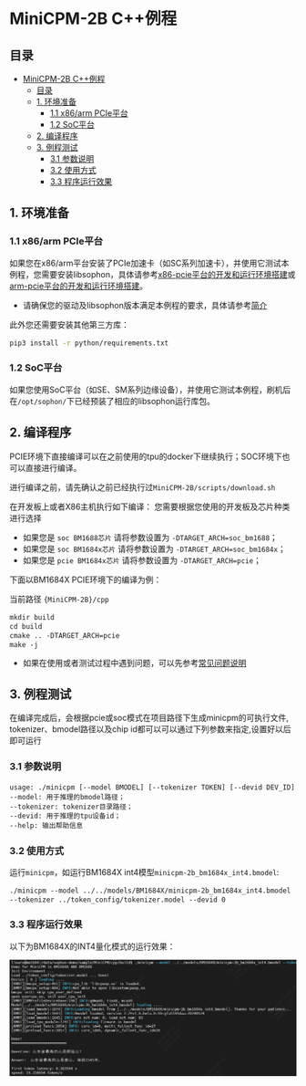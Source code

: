 # MiniCPM-2B C++例程

## 目录
- [MiniCPM-2B C++例程](#MiniCPM-2B-C++例程)
  - [目录](#目录)
  - [1. 环境准备](#1-环境准备)
    - [1.1 x86/arm PCIe平台](#11-x86arm-pcie平台)
    - [1.2 SoC平台](#12-soc平台)
  - [2. 编译程序](#2-编译程序)
  - [3. 例程测试](#3-例程测试)
    - [3.1 参数说明](#31-参数说明)
    - [3.2 使用方式](#32-使用方式)
    - [3.3 程序运行效果](#33-程序运行效果)

## 1. 环境准备
### 1.1 x86/arm PCIe平台
如果您在x86/arm平台安装了PCIe加速卡（如SC系列加速卡），并使用它测试本例程，您需要安装libsophon，具体请参考[x86-pcie平台的开发和运行环境搭建](../../../docs/Environment_Install_Guide.md#3-x86-pcie平台的开发和运行环境搭建)或[arm-pcie平台的开发和运行环境搭建](../../../docs/Environment_Install_Guide.md#5-arm-pcie平台的开发和运行环境搭建)。

- 请确保您的驱动及libsophon版本满足本例程的要求，具体请参考[简介](../README.md#1-简介)

此外您还需要安装其他第三方库：
```bash
pip3 install -r python/requirements.txt
```

### 1.2 SoC平台

如果您使用SoC平台（如SE、SM系列边缘设备），并使用它测试本例程，刷机后在`/opt/sophon/`下已经预装了相应的libsophon运行库包。

## 2. 编译程序

PCIE环境下直接编译可以在之前使用的tpu的docker下继续执行；SOC环境下也可以直接进行编译。

进行编译之前，请先确认之前已经执行过`MiniCPM-2B/scripts/download.sh`

在开发板上或者X86主机执行如下编译：
您需要根据您使用的开发板及芯片种类进行选择

- 如果您是 `soc BM1688芯片` 请将参数设置为 `-DTARGET_ARCH=soc_bm1688`；
- 如果您是 `soc BM1684x芯片` 请将参数设置为 `-DTARGET_ARCH=soc_bm1684x`；
- 如果您是 `pcie BM1684x芯片` 请将参数设置为 `-DTARGET_ARCH=pcie`；

下面以BM1684X PCIE环境下的编译为例：

当前路径 `{MiniCPM-2B}/cpp`

```shell
mkdir build
cd build
cmake .. -DTARGET_ARCH=pcie
make -j
```

- 如果在使用或者测试过程中遇到问题，可以先参考[常见问题说明](../docs/FAQ.md)

## 3. 例程测试

在编译完成后，会根据pcie或soc模式在项目路径下生成minicpm的可执行文件, tokenizer、bmodel路径以及chip id都可以可以通过下列参数来指定,设置好以后即可运行

### 3.1 参数说明
```bash
usage: ./minicpm [--model BMODEL] [--tokenizer TOKEN] [--devid DEV_ID]
--model: 用于推理的bmodel路径；
--tokenizer: tokenizer目录路径；
--devid: 用于推理的tpu设备id；
--help: 输出帮助信息
```

### 3.2 使用方式

运行`minicpm`，如运行BM1684X int4模型`minicpm-2b_bm1684x_int4.bmodel`:

```shell
./minicpm --model ../../models/BM1684X/minicpm-2b_bm1684x_int4.bmodel --tokenizer ../token_config/tokenizer.model --devid 0
```

### 3.3 程序运行效果

以下为BM1684X的INT4量化模式的运行效果：

![Show_Results](../pics/Show_Results.png)
